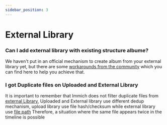 ```yaml
---
sidebar_position: 3
---
```


# External Library

### Can I add external library with existing structure albume?

We haven't put in an official mechanism to create album from your external library yet, but there are some [workarounds from the community](https://github.com/immich-app/immich/discussions/4279) which you can find here to help you achieve that.

### I got Duplicate files on Uploaded and External Library
It is important to remember that Immich does not filter duplicate files from [external Library](/docs/features/libraries),
Uploaded and External library use different dedup mechanism, upload library use file hash/checksum while external library use [file path](http://localhost:3005/docs/features/libraries#:~:text=In%20external%20libraries%2C%20the%20file%20path%20is%20used%20for%20duplicate%20detection.)
Therefore, a situation where the same file appears twice in the timeline is possible
